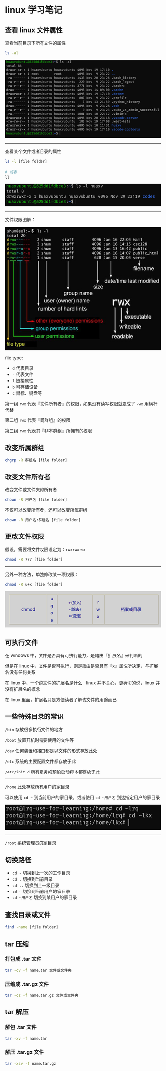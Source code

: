 # linux 学习笔记

## 查看 linux 文件属性

查看当前目录下所有文件的属性

```bash
ls -al
```

![](./img/linux%20所有文件属性.png)

---

查看某个文件或者目录的属性


```bash
ls -l [file folder]

# 或者
ll
```

![](./img/linux%20查看单个文件属性.png)

---

文件权限图解：

![](./img/文件权限图解.jpg)

file type:

- `d` 代表目录
- `-` 代表文件
- `l` 链接属性
- `b` 可存储设备
- `c` 鼠标、键盘等

第一组 `rwx` 代表『文件所有者』的权限，如果没有读写权限就变成了 `-wx` 用横杆代替

第二组 `rwx` 代表『同群组』的权限

第三组 `rwx` 代表其『非本群组』所拥有的权限

## 改变所属群组

```bash
chgrp -R 群组名 [file folder]
```

## 改变文件所有者

改变文件或文件夹的所有者

```bash
chown -R 用户名 [file folder]
```

不仅可以改变所有者，还可以改变所属群组

```bash
chown -R 用户名:群组名 [file folder]
```

## 更改文件权限

假设，需要将文件权限设定为：`rwxrwxrwx`

```bash
chmod -R 777 [file folder]
```

---

另外一种方法，单独修改某一项权限：

```bash
chmod -R u+x [file folder]
```

![](./img/单独修改文件某一项权限.png)


## 可执行文件


在 windows 中，文件是否具有可执行能力，是籍由『扩展名』来判断的

但是在 linux 中，文件是否可执行，则是籍由是否具有『x』属性所决定，与扩展名没有任何关系

在 linux 中，一个的文件的扩展名是什么，linux 并不关心，更确切的说，linux 并没有扩展名的概念

在 linux 里面，扩展名只是方便读者了解该文件的用途而已

## 一些特殊目录的常识

`/bin` 存放很多执行文件的地方

`/boot` 放置开机时需要使用的文件等

`/dev` 任何装置和接口都是以文件的形式存放此处

`/etc` 系统的主要配置文件都存放于此

`/etc/init.d` 所有服务的预设启动脚本都存放于此

---

`/home` 此处存放所有用户的家目录

可以使用 `cd ~` 到当前用户的家目录，或者使用 `cd ~用户名` 到达指定用户的家目录

![](./img/切换用户的家目录.png)

---

`/root` 系统管理员的家目录


## 切换路径

- `cd -` 切换到上一次的工作目录
- `cd .` 切换到当前目录
- `cd ..` 切换到上一级目录
- `cd ~` 切换到当前用户的家目录
- `cd ~用户名` 切换到某用户的家目录


## 查找目录或文件

```bash
find -name [file folder]
```

## tar 压缩

### 打包成 .tar 文件

```bash
tar -cv -f name.tar 文件或文件夹
```

### 压缩成 .tar.gz 文件

```bash
tar -cz -f name.tar.gz 文件或文件夹
```

## tar 解压

### 解包 .tar 文件

```bash
tar -xv -f name.tar
```

### 解压 .tar.gz 文件

```bash
tar -xzv -f name.tar.gz
```
